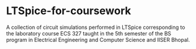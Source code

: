 # LTSpice-for-coursework
A collection of circuit simulations performed in LTSpice corresponding to the laboratory course ECS 327 taught in the 5th semester of the BS program in Electrical Engineering and Computer Science and IISER Bhopal.
